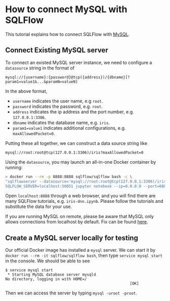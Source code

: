 # How to connect MySQL with SQLFlow

This tutorial explains how to connect SQLFlow with [MySQL](https://en.wikipedia.org/wiki/MySQL).

## Connect Existing MySQL server

To connect an existed MySQL server instance, we need to configure a `datasource` string in the format of   
```
mysql://{username}:{password}@tcp({address})/{dbname}[?param1=value1&...&paramN=valueN]
```

In the above format,
- `username` indicates the user name, e.g `root`.
- `password` indicates the password, e.g. `root`.
- `address` indicates the ip address and the port number, e.g. `127.0.0.1:3306`.
- `dbname` indicates the database name, e.g. `iris`.
- `param1=value1` indicates additional configurations, e.g. `maxAllowedPacket=0`.

Putting these all together, we can construct a data source string like
```
mysql://root:root@tcp(127.0.0.1:3306)/iris?maxAllowedPacket=0
```
Using the `datasource`, you may launch an all-in-one Docker container by running:  
```bash
> docker run --rm -p 8888:8888 sqlflow/sqlflow bash -c \
"sqlflowserver --datasource='mysql://root:root@tcp(127.0.0.1:3306)/iris?maxAllowedPacket=0' &
SQLFLOW_SERVER=localhost:50051 jupyter notebook --ip=0.0.0.0 --port=8888 --allow-root --NotebookApp.token=''"
```

Open `localhost:8888` through a web browser, and you will find there are many SQLFlow tutorials, e.g. `iris-dnn.ipynb`. Please follow the tutorials and substitute the data for your use.

If you are running MySQL on remote, please be aware that MySQL only allows connections from localhost by default. Fix can be found [here](https://stackoverflow.com/questions/14779104/how-to-allow-remote-connection-to-mysql).

## Create a MySQL server locally for testing

Our official Docker image has installed a `mysql` server. We can start it by `docker run --rm -it sqlflow/sqlflow bash`, then type `service mysql start` in the console. We should be able to see

```
$ service mysql start
 * Starting MySQL database server mysqld
No directory, logging in with HOME=/
                                                       [OK]
```

Then we can access the server by typing `mysql -uroot -proot`.
